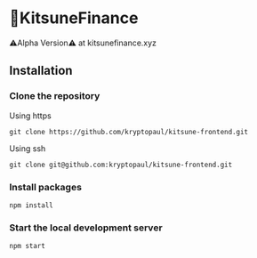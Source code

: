 # 🦊KitsuneFinance

⚠️Alpha Version⚠️ at kitsunefinance.xyz

## Installation

### Clone the repository 
Using https
```
git clone https://github.com/kryptopaul/kitsune-frontend.git
```
Using ssh
```
git clone git@github.com:kryptopaul/kitsune-frontend.git
```
### Install packages
```
npm install
```
### Start the local development server
```
npm start
```

